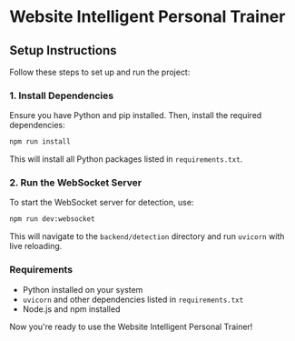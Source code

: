 # Website Intelligent Personal Trainer

## Setup Instructions

Follow these steps to set up and run the project:

### 1. Install Dependencies

Ensure you have Python and pip installed. Then, install the required dependencies:

```sh
npm run install
```

This will install all Python packages listed in `requirements.txt`.

### 2. Run the WebSocket Server

To start the WebSocket server for detection, use:

```sh
npm run dev:websocket
```

This will navigate to the `backend/detection` directory and run `uvicorn` with live reloading.

### Requirements

- Python installed on your system
- `uvicorn` and other dependencies listed in `requirements.txt`
- Node.js and npm installed

Now you're ready to use the Website Intelligent Personal Trainer!
